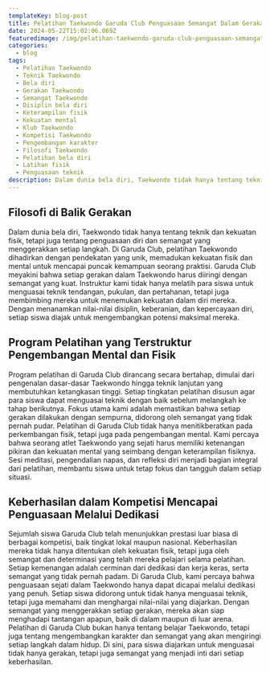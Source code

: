 ```yaml
---
templateKey: blog-post
title: Pelatihan Taekwondo Garuda Club Penguasaan Semangat Dalam Gerakan
date: 2024-05-22T15:02:06.069Z
featuredimage: /img/pelatihan-taekwondo-garuda-club-penguasaan-semangat-dalam-gerakan.jpg
categories:
  - blog
tags:
  - Pelatihan Taekwondo
  - Teknik Taekwondo
  - Bela diri
  - Gerakan Taekwondo
  - Semangat Taekwondo
  - Disiplin bela diri
  - Keterampilan fisik
  - Kekuatan mental
  - Klub Taekwondo
  - Kompetisi Taekwondo
  - Pengembangan karakter
  - Filosofi Taekwondo
  - Pelatihan bela diri
  - Latihan fisik
  - Penguasaan teknik
description: Dalam dunia bela diri, Taekwondo tidak hanya tentang teknik dan kekuatan fisik, tetapi juga tentang penguasaan diri dan semangat yang menggerakkan setiap langkah. Di Garuda Club, pelatihan Taekwondo dihadirkan dengan pendekatan yang unik, memadukan kekuatan fisik dan mental untuk mencapai puncak kemampuan seorang praktisi.
---
```

## Filosofi di Balik Gerakan 

Dalam dunia bela diri, Taekwondo tidak hanya tentang teknik dan kekuatan fisik, tetapi juga tentang penguasaan diri dan semangat yang menggerakkan setiap langkah. Di Garuda Club, pelatihan Taekwondo dihadirkan dengan pendekatan yang unik, memadukan kekuatan fisik dan mental untuk mencapai puncak kemampuan seorang praktisi. Garuda Club meyakini bahwa setiap gerakan dalam Taekwondo harus diiringi dengan semangat yang kuat. Instruktur kami tidak hanya melatih para siswa untuk menguasai teknik tendangan, pukulan, dan pertahanan, tetapi juga membimbing mereka untuk menemukan kekuatan dalam diri mereka. Dengan menanamkan nilai-nilai disiplin, keberanian, dan kepercayaan diri, setiap siswa diajak untuk mengembangkan potensi maksimal mereka.

## Program Pelatihan yang Terstruktur Pengembangan Mental dan Fisik

Program pelatihan di Garuda Club dirancang secara bertahap, dimulai dari pengenalan dasar-dasar Taekwondo hingga teknik lanjutan yang membutuhkan ketangkasan tinggi. Setiap tingkatan pelatihan disusun agar para siswa dapat menguasai teknik dengan baik sebelum melangkah ke tahap berikutnya. Fokus utama kami adalah memastikan bahwa setiap gerakan dilakukan dengan sempurna, didorong oleh semangat yang tidak pernah pudar. Pelatihan di Garuda Club tidak hanya menitikberatkan pada perkembangan fisik, tetapi juga pada pengembangan mental. Kami percaya bahwa seorang atlet Taekwondo yang sejati harus memiliki ketenangan pikiran dan kekuatan mental yang seimbang dengan keterampilan fisiknya. Sesi meditasi, pengendalian napas, dan refleksi diri menjadi bagian integral dari pelatihan, membantu siswa untuk tetap fokus dan tangguh dalam setiap situasi.


## Keberhasilan dalam Kompetisi Mencapai Penguasaan Melalui Dedikasi

Sejumlah siswa Garuda Club telah menunjukkan prestasi luar biasa di berbagai kompetisi, baik tingkat lokal maupun nasional. Keberhasilan mereka tidak hanya ditentukan oleh kekuatan fisik, tetapi juga oleh semangat dan determinasi yang telah mereka pelajari selama pelatihan. Setiap kemenangan adalah cerminan dari dedikasi dan kerja keras, serta semangat yang tidak pernah padam. Di Garuda Club, kami percaya bahwa penguasaan sejati dalam Taekwondo hanya dapat dicapai melalui dedikasi yang penuh. Setiap siswa didorong untuk tidak hanya menguasai teknik, tetapi juga memahami dan menghargai nilai-nilai yang diajarkan. Dengan semangat yang menggerakkan setiap gerakan, mereka akan siap menghadapi tantangan apapun, baik di dalam maupun di luar arena. Pelatihan di Garuda Club bukan hanya tentang belajar Taekwondo, tetapi juga tentang mengembangkan karakter dan semangat yang akan mengiringi setiap langkah dalam hidup. Di sini, para siswa diajarkan untuk menguasai tidak hanya gerakan, tetapi juga semangat yang menjadi inti dari setiap keberhasilan.